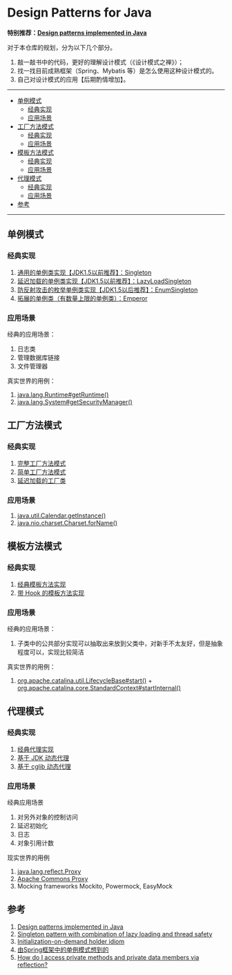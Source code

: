 # Design Patterns for Java

**特别推荐：[Design patterns implemented in Java](http://java-design-patterns.com/)**

对于本仓库的规划，分为以下几个部分。

1. 敲一敲书中的代码，更好的理解设计模式（《设计模式之禅》）；
2. 找一找目前成熟框架（Spring、Mybatis 等）是怎么使用这种设计模式的。
3. 自己对设计模式的应用【后期酌情增加】。

---

<!-- TOC -->

- [单例模式](#单例模式)
    - [经典实现](#经典实现)
    - [应用场景](#应用场景)
- [工厂方法模式](#工厂方法模式)
    - [经典实现](#经典实现-1)
    - [应用场景](#应用场景-1)
- [模板方法模式](#模板方法模式)
    - [经典实现](#经典实现-2)
    - [应用场景](#应用场景-2)
- [代理模式](#代理模式)
    - [经典实现](#经典实现-3)
    - [应用场景](#应用场景-3)
- [参考](#参考)

<!-- /TOC -->

---

## 单例模式

### 经典实现

1. [通用的单例类实现【JDK1.5以前推荐】：Singleton](./src/main/java/me/rainstorm/patterns/singleton/Singleton.java)
1. [延迟加载的单例类实现【JDK1.5以前推荐】：LazyLoadSingleton](./src/main/java/me/rainstorm/patterns/singleton/LazyLoadSingleton.java)
1. [防反射攻击的枚举单例类实现【JDK1.5以后推荐】：EnumSingleton](./src/main/java/me/rainstorm/patterns/singleton/EnumSingleton.java)
1. [拓展的单例类（有数量上限的单例类）：Emperor](./src/main/java/me/rainstorm/patterns/singleton/Emperor.java)

### 应用场景

经典的应用场景：

1. 日志类
1. 管理数据库链接
1. 文件管理器

真实世界的用例：

1. [java.lang.Runtime#getRuntime()](https://docs.oracle.com/javase/8/docs/api/java/lang/Runtime.html#getRuntime%28%29)
1. [java.lang.System#getSecurityManager()](https://docs.oracle.com/javase/8/docs/api/java/lang/System.html#getSecurityManager--)

## 工厂方法模式

### 经典实现

1. [完整工厂方法模式](./src/main/java/me/rainstorm/patterns/factory/ConcreteFactory.java)
1. [简单工厂方法模式](./src/main/java/me/rainstorm/patterns/factory/SimpleFactory.java)
1. [延迟加载的工厂类](./src/main/java/me/rainstorm/patterns/factory/LazyLoadFactory.java)

### 应用场景

1. [java.util.Calendar.getInstance()](http://docs.oracle.com/javase/8/docs/api/java/util/Calendar.html#getInstance--)
1. [java.nio.charset.Charset.forName()](https://docs.oracle.com/javase/8/docs/api/java/nio/charset/Charset.html#forName-java.lang.String-)

## 模板方法模式

### 经典实现

1. [经典模板方法实现](./src/main/java/me/rainstorm/patterns/template/AbstractClass.java)
1. [带 Hook 的模板方法实现](./src/main/java/me/rainstorm/patterns/template/AbstractClassWithHook.java)

### 应用场景

经典的应用场景：

1. 子类中的公共部分实现可以抽取出来放到父类中，对新手不太友好，但是抽象程度可以，实现比较简洁

真实世界的用例：

1. [org.apache.catalina.util.LifecycleBase#start()](https://tomcat.apache.org/tomcat-8.0-doc/api/org/apache/catalina/util/LifecycleBase.html#start()) + [org.apache.catalina.core.StandardContext#startInternal()](https://tomcat.apache.org/tomcat-8.0-doc/api/org/apache/catalina/core/StandardContext.htmlstartInternal())

## 代理模式

### 经典实现

1. [经典代理实现](./src/main/java/me/rainstorm/patterns/proxy/SubjectProxy.java)
2. [基于 JDK 动态代理](./src/main/java/me/rainstorm/patterns/proxy/SubjectInvocationHandler.java)
3. [基于 cglib 动态代理](./src/main/java/me/rainstorm/patterns/proxy/SubjectMethodInterceptor.java)

### 应用场景

经典应用场景

1. 对另外对象的控制访问
1. 延迟初始化
1. 日志
1. 对象引用计数

现实世界的用例

1. [java.lang.reflect.Proxy](https://docs.oracle.com/javase/8/docs/api/java/lang/reflect/Proxy.html)
1. [Apache Commons Proxy](https://commons.apache.org/proper/commons-proxy/)
1. Mocking frameworks Mockito, Powermock, EasyMock


## 参考

1. [Design patterns implemented in Java](http://java-design-patterns.com/)
1. [Singleton pattern with combination of lazy loading and thread safety](https://stackoverflow.com/questions/15792186/singleton-pattern-with-combination-of-lazy-loading-and-thread-safety)
1. [Initialization-on-demand holder idiom](https://en.wikipedia.org/wiki/Initialization-on-demand_holder_idiom)
1. [由Spring框架中的单例模式想到的](http://www.cnblogs.com/chengxuyuanzhilu/p/6404991.html)
1. [How do I access private methods and private data members via reflection?](https://stackoverflow.com/questions/11483647/how-do-i-access-private-methods-and-private-data-members-via-reflection/11484158#11484158)
